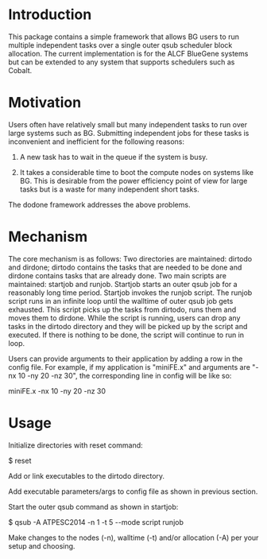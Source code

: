 Introduction
=============

This package contains a simple framework that allows BG users to run multiple
independent tasks over a single outer qsub scheduler block allocation. The
current implementation is for the ALCF BlueGene systems but can be extended to
any system that supports schedulers such as Cobalt.


Motivation
===========

Users often have relatively small but many independent tasks to run over large
systems such as BG. Submitting independent jobs for these tasks is inconvenient
and inefficient for the following reasons:

1) A new task has to wait in the queue if the system is busy.

2) It takes a considerable time to boot the compute nodes on systems like BG.
This is desirable from the power efficiency point of view for large tasks but
is a waste for many independent short tasks.

The dodone framework addresses the above problems.

Mechanism
=========

The core mechanism is as follows: Two directories are maintained: dirtodo and
dirdone; dirtodo contains the tasks that are needed to be done and dirdone
contains tasks that are already done. Two main scripts are maintained: startjob
and runjob. Startjob starts an outer qsub job for a reasonably long time
period. Startjob invokes the runjob script. The runjob script runs in an
infinite loop until the walltime of outer qsub job gets exhausted. This script
picks up the tasks from dirtodo, runs them and moves them to dirdone. While the
script is running, users can drop any tasks in the dirtodo directory and they
will be picked up by the script and executed. If there is nothing to be done,
the script will continue to run in loop.

Users can provide arguments to their application by adding a row in the config
file. For example, if my application is "miniFE.x" and arguments are "-nx 10
-ny 20 -nz 30", the corresponding line in config will be like so:

miniFE.x -nx 10 -ny 20 -nz 30

Usage
======

Initialize directories with reset command:

$ reset

Add or link executables to the dirtodo directory.

Add executable parameters/args to config file as shown in previous section.

Start the outer qsub command as shown in startjob:

$ qsub -A ATPESC2014 -n 1 -t 5 --mode script runjob

Make changes to the nodes (-n), walltime (-t) and/or allocation (-A) per your setup and choosing.

